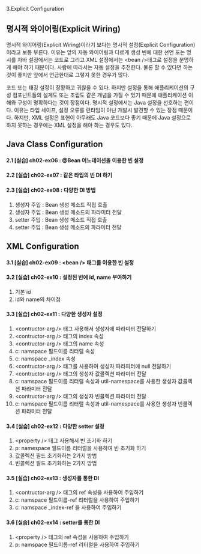 3.Explicit Configuration

## 명시적 와이어링(Explicit Wiring)
 명시적 와이어링(Explicit Wiring)이라기 보다는 명시적 설정(Explicit Configuration)이라고 보통 부른다. 이유는 앞의 자동 와이어링과 다르게 생성 빈에 대한 선언 또는 명시를 자바 설정에서는 코드로 그리고 XML 설정에서는 &lt;bean /&gt;태그로 설정을 분명하게 해야 하기 때문이다. 사람에 따라서는 자동 설정을 추천한다. 물론 할 수 있다면 하는 것이 좋지만 앞에서 언급한대로 그렇지 못한 경우가 많다.
 
 코드 또는 태깅 설정이 장황하고 귀챦을 수 있다. 하지만 설정을 통해 애플리케이션의 구성 컴포넌트들의 설계도 또는 조립도 같은 개념을 가질 수 있기 때문에 애플리케이션 이해와 구성이 명확하다는 것이 장점이다. 명시적 설정에서는 Java 설정을 선호하는 편이다. 이유는 타입 세이프, 설정 오류를 런타임이 아닌 개발시 발견할 수 있는 장점 때문이다. 하지만, XML 설정은 표현이 아무래도 Java 코드보다 좋기 때문에 Java 설정으로 하지 못하는 경우에는 XML 설정을 해야 하는 경우도 있다.  

## Java Class Configuration

#### 2.1 \[실습\] ch02-ex06 : @Bean 어노테이션을 이용한 빈 설정

#### 2.2 \[실습\] ch02-ex07 : 같은 타입의 빈 DI 하기

#### 2.3 \[실습\] ch02-ex08 : 다양한 DI 방법

1.  생성자 주입 : Bean 생성 메소드 직접 호출
2.  생성자 주입 : Bean 생성 메소드의 파라미터 전달
3.  setter 주입 : Bean 생성 메소드 직접 호출
4.  setter 주입 : Bean 생성 메소드의 파라미터 전달

## XML Configuration

#### 3.1 \[실습\] ch02-ex09 : &lt;bean /&gt; 태그를 이용한 빈 설정

#### 3.2 \[실습\] ch02-ex10 : 설정된 빈에 id, name 부여하기

1.  기본 id
2.  id와 name의 차이점

#### 3.3 \[실습\] ch02-ex11 : 다양한 생성자 설정

1.  &lt;contructor-arg /&gt; 태그 사용해서 생성자에 파라미터 전달하기
2.  &lt;contructor-arg /&gt; 태그의 index 속성
3.  &lt;contructor-arg /&gt; 태그의 name 속성
4.  c: namspace 필드이름 리터럴 속성
5.  c: namspace _index 속성
6.  &lt;contructor-arg /&gt; 태그를 사용하여 생성자 파라피터에 null 전달하기
7.  &lt;contructor-arg /&gt; 태그의 생성자 값콜렉션 파라미터 전달
8.  c: namspace 필드이름 리터럴 속성과 util-namespace를 사용한 생성자 값콜렉션 파라미터 전달
9.  &lt;contructor-arg /&gt; 태그의 생성자 빈콜렉션 파라미터 전달
10. c: namspace 필드이름 리터럴 속성과 util-namespace를 사용한 생성자 빈콜렉션 파라미터 전달

#### 3.4 \[실습\] ch02-ex12 : 다양한 setter 설정

1.  &lt;property /&gt; 태그 사용해서 빈 초기화 하기
2.  p: namespace 필드이름 리터럴을 사용하여 빈 초기화 하기
3.  값콜렉션 필드 초기화하는 2가지 방법
4.  빈콜렉션 필드 초기화하는 2가지 방법

#### 3.5 \[실습\] ch02-ex13 : 생성자를 통한 DI

1.  &lt;contructor-arg /&gt; 태그의 ref 속성을 사용하여 주입하기
2.  c: namspace 필드이름-ref 리터럴을 사용하여 주입하기
3.  c: namspace _index-ref 을 사용하여 주입하기

#### 3.6 \[실습\] ch02-ex14 : setter를 통한 DI

1.  &lt;property /&gt; 태그의 ref 속성을 사용하여 주입하기
2.  p: namspace 필드이름-ref 리터럴을 사용하여 주입하기